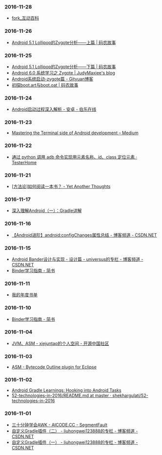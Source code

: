 ### 2016-11-28<br>
+ [fork_互动百科](http://www.baike.com/wiki/fork)<br>

### 2016-11-26<br>
+ [Android 5.1 Lollipop的Zygote分析——上篇 | 码农故事](http://www.iloveandroid.net/2015/09/21/Zygote_1/)<br>

### 2016-11-25<br>
+ [Android 5.1 Lollipop的Zygote分析——下篇 | 码农故事](http://www.iloveandroid.net/2015/09/21/Zygote_2/)<br>
+ [Android 6.0 系统学习之 Zygote | JudyMaxiee's blog](http://www.judymax.com/archives/1118)<br>
+ [Android系统启动-zygote篇 - Gityuan博客](http://gityuan.com/2016/02/13/android-zygote/)<br>
+ [初探boot.art与boot.oat | 码农故事](http://www.iloveandroid.net/2015/12/19/AndroidART-2/)<br>

### 2016-11-24<br>
+ [Android启动过程深入解析 - 安卓 - 伯乐在线](http://android.jobbole.com/67931/)<br>

### 2016-11-23<br>
+ [Mastering the Terminal side of Android development – Medium](https://medium.com/@cesarmcferreira/mastering-the-terminal-side-of-android-development-e7520466c521#.ogitl2pxu)<br>

### 2016-11-22<br>
+ [通过 python 调用 adb 命令实现用元素名称、id、class 定位元素 · TesterHome](https://testerhome.com/topics/1047)<br>

### 2016-11-21<br>
+ [[方法论]如何阅读一本书？ - Yet Another Thoughts](http://conndots.github.io/2016/11/19/how_read_a_book/?hmsr=toutiao.io&utm_medium=toutiao.io&utm_source=toutiao.io)<br>

### 2016-11-17<br>
+ [深入理解Android（一）：Gradle详解](http://www.infoq.com/cn/articles/android-in-depth-gradle)<br>

### 2016-11-16<br>
+ [【Android进阶】android:configChanges属性总结 - 博客频道 - CSDN.NET](http://blog.csdn.net/zhaokaiqiang1992/article/details/19921703)<br>

### 2016-11-15<br>
+ [Android Bander设计与实现 - 设计篇 - universus的专栏 - 博客频道 - CSDN.NET](http://blog.csdn.net/universus/article/details/6211589)<br>
+ [Binder学习指南 - 简书](http://www.jianshu.com/p/af2993526daf)<br>

### 2016-11-11<br>
+ [我的年度书单](http://mp.weixin.qq.com/s?__biz=MzIxMjAzMDA1MQ==&mid=2648945669&idx=1&sn=ccb59f33a3ac3c34de13f083effa7bf2&chksm=8f5b5309b82cda1fefd6c7c10c0838aaf94af55bd254f3199bf4b2b3fbb9fdf63ab06e379493#rd)<br>

### 2016-11-10<br>
+ [Binder学习指南 - 简书](http://www.jianshu.com/p/af2993526daf)<br>

### 2016-11-04<br>
+ [JVM、ASM - xiejuntao的个人空间 - 开源中国社区](https://my.oschina.net/xiejuntao/blog/151910)<br>

### 2016-11-03<br>
+ [ASM - Bytecode Outline plugin for Eclipse](http://asm.ow2.org/eclipse/index.html)<br>

### 2016-11-02<br>
+ [Android Gradle Learnings: Hooking into Android Tasks](http://gregloesch.com/dev/2015/08/19/Android-Gradle-Learnings.html)<br>
+ [52-technologies-in-2016/README.md at master · shekhargulati/52-technologies-in-2016](https://github.com/shekhargulati/52-technologies-in-2016/blob/master/31-gradle-tips/README.md)<br>

### 2016-11-01<br>
+ [三十分钟学会AWK - AICODE.CC - SegmentFault](https://segmentfault.com/a/1190000007338373?hmsr=toutiao.io&utm_medium=toutiao.io&utm_source=toutiao.io)<br>
+ [自定义Gradle插件（二） - liuhongwei123888的专栏 - 博客频道 - CSDN.NET](http://blog.csdn.net/liuhongwei123888/article/details/50542104)<br>
+ [自定义Gradle插件（一） - liuhongwei123888的专栏 - 博客频道 - CSDN.NET](http://blog.csdn.net/liuhongwei123888/article/details/50541759)<br>

